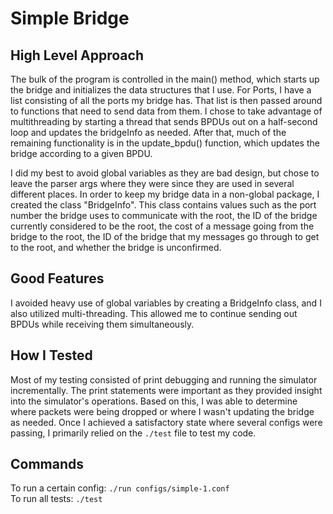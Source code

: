 # Simple Bridge

## High Level Approach
The bulk of the program is controlled in the main() method, which starts up the bridge and initializes the data structures that I use. For Ports, I have a list consisting of all the ports my bridge has. That list is then passed around to functions that need to send data from them. I chose to take advantage of multithreading by starting a thread that sends BPDUs out on a half-second loop and updates the bridgeInfo as needed. After that, much of the remaining functionality is in the update_bpdu() function, which updates the bridge according to a given BPDU.

I did my best to avoid global variables as they are bad design, but chose to leave the parser args where they were since they are used in several different places. In order to keep my bridge data in a non-global package, I created the class "BridgeInfo". This class contains values such as the port number the bridge uses to communicate with the root, the ID of the bridge currently considered to be the root, the cost of a message going from the bridge to the root, the ID of the bridge that my messages go through to get to the root, and whether the bridge is unconfirmed.

## Good Features
I avoided heavy use of global variables by creating a BridgeInfo class, and I also utilized multi-threading. This allowed me to continue sending out BPDUs while receiving them simultaneously.

## How I Tested
Most of my testing consisted of print debugging and running the simulator incrementally. The print statements were important as they provided insight into the simulator's operations. Based on this, I was able to determine where packets were being dropped or where I wasn't updating the bridge as needed. Once I achieved a satisfactory state where several configs were passing, I primarily relied on the `./test` file to test my code.

## Commands
To run a certain config: `./run configs/simple-1.conf`  
To run all tests: `./test`

